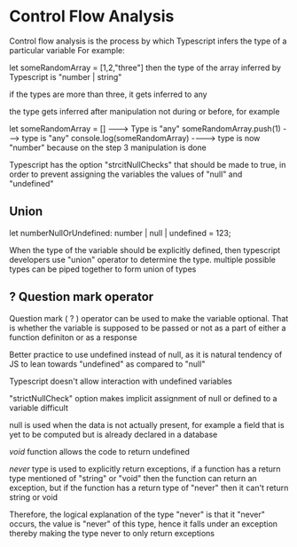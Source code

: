# Control Flow Analysis

Control flow analysis is the process by which Typescript infers the type of a particular variable
For example:

let someRandomArray = [1,2,"three"]
then the type of the array inferred by Typescript is "number | string"

if the types are more than three, it gets inferred to any

the type gets inferred after manipulation not during or before, for example

let someRandomArray = [] ---> Type is "any"
someRandomArray.push(1) ---> type is "any"
console.log(someRandomArray) ---->  type is now "number"
because on the step 3 manipulation is done


Typescript has the option "strcitNullChecks" that should be made to true, in order to prevent assigning the variables the values of "null" and "undefined"

## Union

let numberNullOrUndefined: number | null | undefined = 123;

When the type of the variable should be explicitly defined, then typescript developers use "union" operator to determine the type. multiple possible types can be piped together to form union of types

## ? Question mark operator

Question mark ( ? ) operator  can be used to make the variable optional. That is whether the variable is supposed to be passed or not as a part of either a function definiton or as a response

Better practice to use undefined instead of null, as it is natural tendency of JS to lean towards "undefined" as compared to "null" 

Typescript doesn't allow interaction with undefined variables

"strictNullCheck" option makes implicit assignment of null or defined to a variable difficult 

null is used when the data is not actually present, for example a field that is yet to be computed but is already declared in a database 

*void* function allows the code to return undefined 

*never* type is used to explicitly return exceptions, if a function has a return type mentioned of "string" or "void" then the function can return an exception, but if the function has a return type of "never" then it can't return string or void

Therefore, the logical explanation of the type "never" is that it "never" occurs, the value is "never" of this type, hence it falls under an exception thereby making the type never to only return exceptions 

